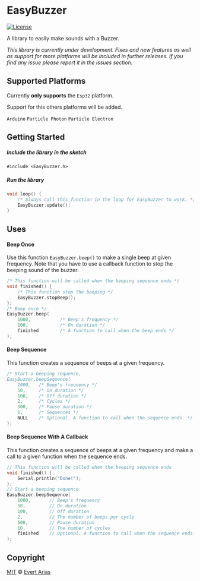 # EasyBuzzer
[![License](http://img.shields.io/:license-mit-blue.svg)](http://doge.mit-license.org)

A library to easily make sounds with a Buzzer.

*This library is currently under development. Fixes and new features as well as support for more platforms will be included in further releases. If you find any issue please report it in the issues section.* 



## Supported Platforms

Currently **only supports** the `Esp32` platform. 

Support for this others platforms will be added. 

 `Arduino`  `Particle Photon`  `Particle Electron`

## Getting Started

##### Include the library in the sketch

`#include <EasyBuzzer.h>`

##### Run the library

``` c++
void loop() {
	/* Always call this function in the loop for EasyBuzzer to work. */
	EasyBuzzer.update();
}
```



## Uses

#### Beep Once

Use this function `EasyBuzzer.beep()` to make a single beep at given frequency. Note that you have to use a callback function to stop the beeping sound of the buzzer.

```c++
/* This function will be called when the beeping sequence ends */
void finished() {
	/* This function stop the beeping */
	EasyBuzzer.stopBeep();
};
/* Beep once */
EasyBuzzer.beep(
	1000,			/* Beep's frequency */
	100,			/* On duration */
	finished		/* A function to call when the beep ends */
);
```


#### Beep Sequence

This function creates a sequence of beeps at a given frequency. 

```c++
/* Start a beeping sequence.
EasyBuzzer.beepSequence(
	1000,	/* Beep's frequency */
	50,		/* On duration */
	100,	/* Off duration */
	2,		/* Cycles */
	500,	/* Pause duration */
	1,      /* Sequences */
	NULL	/* Optional. A function to call when the sequence ends. */
);
```


#### Beep Sequence With A Callback

This function creates a sequence of beeps at a given frequency and make a call to a given function when the sequence ends.

```c++
// This function will be called when the beeping sequence ends
void finished() {
	Serial.println("Done!");
};
// Start a beeping sequence
EasyBuzzer.beepSequence(
	1000,		// Beep's frequency
	50,			// On duration
	100,		// Off duration
	2,			// The number of beeps per cycle
	500,		// Pause duration
	10,			// The number of cycles
	finished	// Optional. A function to call when the sequence ends.
);
```



## Copyright

[MIT](../LICENSE.md) © [Evert Arias](https://evert.ariascode.com/about)